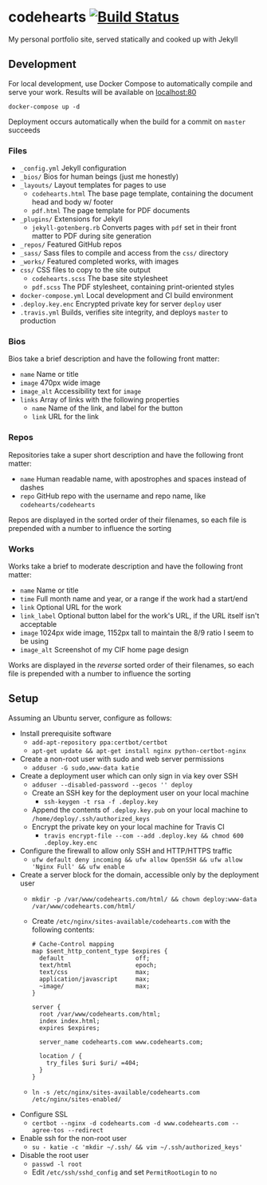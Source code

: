 # codehearts [![Build Status](https://travis-ci.com/codehearts/codehearts.svg?branch=master)](https://travis-ci.com/codehearts/codehearts)

My personal portfolio site, served statically and cooked up with Jekyll

## Development

For local development, use Docker Compose to automatically compile and serve your work. Results will be available on [localhost:80](http://localhost)

```
docker-compose up -d
```

Deployment occurs automatically when the build for a commit on `master` succeeds

### Files

- `_config.yml` Jekyll configuration
- `_bios/` Bios for human beings (just me honestly)
- `_layouts/` Layout templates for pages to use
  - `codehearts.html` The base page template, containing the document head and body w/ footer
  - `pdf.html` The page template for PDF documents
- `_plugins/` Extensions for Jekyll
  - `jekyll-gotenberg.rb` Converts pages with `pdf` set in their front matter to PDF during site generation
- `_repos/` Featured GitHub repos
- `_sass/` Sass files to compile and access from the `css/` directory
- `_works/` Featured completed works, with images
- `css/` CSS files to copy to the site output
  - `codehearts.scss` The base site stylesheet
  - `pdf.scss` The PDF stylesheet, containing print-oriented styles
- `docker-compose.yml` Local development and CI build environment
- `.deploy.key.enc` Encrypted private key for server `deploy` user
- `.travis.yml` Builds, verifies site integrity, and deploys `master` to production

### Bios

Bios take a brief description and have the following front matter:

- `name` Name or title
- `image` 470px wide image
- `image_alt` Accessibility text for `image`
- `links` Array of links with the following properties
  - `name` Name of the link, and label for the button
  - `link` URL for the link

### Repos

Repositories take a super short description and have the following front matter:

- `name` Human readable name, with apostrophes and spaces instead of dashes
- `repo` GitHub repo with the username and repo name, like `codehearts/codehearts`

Repos are displayed in the sorted order of their filenames, so each file is prepended with a number to influence the sorting

### Works

Works take a brief to moderate description and have the following front matter:

- `name` Name or title
- `time` Full month name and year, or a range if the work had a start/end
- `link` Optional URL for the work
- `link_label` Optional button label for the work's URL, if the URL itself isn't acceptable
- `image` 1024px wide image, 1152px tall to maintain the 8/9 ratio I seem to be using
- `image_alt` Screenshot of my CIF home page design

Works are displayed in the _reverse_ sorted order of their filenames, so each file is prepended with a number to influence the sorting

## Setup

Assuming an Ubuntu server, configure as follows:

- Install prerequisite software
  - `add-apt-repository ppa:certbot/certbot`
  - `apt-get update && apt-get install nginx python-certbot-nginx`
- Create a non-root user with sudo and web server permissions
  - `adduser -G sudo,www-data katie`
- Create a deployment user which can only sign in via key over SSH
  - `adduser --disabled-password --gecos '' deploy`
  - Create an SSH key for the deployment user on your local machine
    - `ssh-keygen -t rsa -f .deploy.key`
  - Append the contents of `.deploy.key.pub` on your local machine to `/home/deploy/.ssh/authorized_keys`
  - Encrypt the private key on your local machine for Travis CI
    - `travis encrypt-file --com --add .deploy.key && chmod 600 .deploy.key.enc`
- Configure the firewall to allow only SSH and HTTP/HTTPS traffic
  - `ufw default deny incoming && ufw allow OpenSSH && ufw allow 'Nginx Full' && ufw enable`
- Create a server block for the domain, accessible only by the deployment user
  - `mkdir -p /var/www/codehearts.com/html/ && chown deploy:www-data /var/www/codehearts.com/html/`
  - Create `/etc/nginx/sites-available/codehearts.com` with the following contents:

        # Cache-Control mapping
        map $sent_http_content_type $expires {
          default                    off;
          text/html                  epoch;
          text/css                   max;
          application/javascript     max;
          ~image/                    max;
        }

        server {
          root /var/www/codehearts.com/html;
          index index.html;
          expires $expires;

          server_name codehearts.com www.codehearts.com;

          location / {
            try_files $uri $uri/ =404;
          }
        }
  - `ln -s /etc/nginx/sites-available/codehearts.com /etc/nginx/sites-enabled/`
- Configure SSL
  - `certbot --nginx -d codehearts.com -d www.codehearts.com --agree-tos --redirect`
- Enable ssh for the non-root user
  - `su - katie -c 'mkdir ~/.ssh/ && vim ~/.ssh/authorized_keys'`
- Disable the root user
  - `passwd -l root`
  - Edit `/etc/ssh/sshd_config` and set `PermitRootLogin` to `no`
